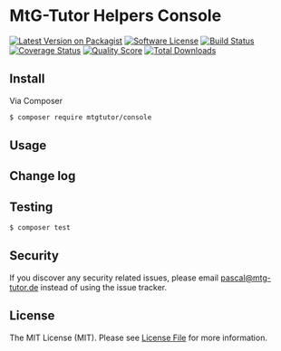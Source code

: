 # MtG-Tutor Helpers Console

[![Latest Version on Packagist][ico-version]][link-packagist]
[![Software License][ico-license]](LICENSE.md)
[![Build Status][ico-travis]][link-travis]
[![Coverage Status][ico-scrutinizer]][link-scrutinizer]
[![Quality Score][ico-code-quality]][link-code-quality]
[![Total Downloads][ico-downloads]][link-downloads]

## Install

Via Composer

``` bash
$ composer require mtgtutor/console
```

## Usage


## Change log


## Testing

``` bash
$ composer test
```

## Security

If you discover any security related issues, please email pascal@mtg-tutor.de instead of using the issue tracker.


## License

The MIT License (MIT). Please see [License File](LICENSE.md) for more information.

[ico-version]: https://img.shields.io/packagist/v/MtGTutor/Console.svg?style=flat-square
[ico-license]: https://img.shields.io/badge/license-MIT-brightgreen.svg?style=flat-square
[ico-travis]: https://img.shields.io/travis/MtGTutor/Console/master.svg?style=flat-square
[ico-scrutinizer]: https://img.shields.io/scrutinizer/coverage/g/MtGTutor/Console.svg?style=flat-square
[ico-code-quality]: https://img.shields.io/scrutinizer/g/MtGTutor/Console.svg?style=flat-square
[ico-downloads]: https://img.shields.io/packagist/dt/MtGTutor/Console.svg?style=flat-square

[link-packagist]: https://packagist.org/packages/MtGTutor/Console
[link-travis]: https://travis-ci.org/MtGTutor/Console
[link-scrutinizer]: https://scrutinizer-ci.com/g/MtGTutor/Console/code-structure
[link-code-quality]: https://scrutinizer-ci.com/g/MtGTutor/Console
[link-downloads]: https://packagist.org/packages/MtGTutor/Console
[link-author]: https://github.com/PascalKleindienst